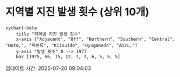 # 지역별 지진 발생 횟수 (상위 10개)

```mermaid
xychart-beta
    title "지역별 지진 발생 횟수"
    x-axis ["Adjacent", "Off", "Northern", "Southern", "Central", "Noto,", "미분류", "Kiisuido", "Hyuganada", "Aizu,"]
    y-axis "발생 횟수" 0 --> 1977
    bar [1975, 66, 15, 12, 7, 7, 6, 5, 5, 5]
```

업데이트 시간: 2025-07-20 09:04:03
